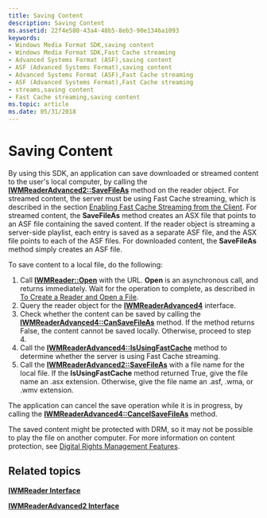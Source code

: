 ```yaml
---
title: Saving Content
description: Saving Content
ms.assetid: 22f4e580-43a4-48b5-8eb3-90e1346a1093
keywords:
- Windows Media Format SDK,saving content
- Windows Media Format SDK,Fast Cache streaming
- Advanced Systems Format (ASF),saving content
- ASF (Advanced Systems Format),saving content
- Advanced Systems Format (ASF),Fast Cache streaming
- ASF (Advanced Systems Format),Fast Cache streaming
- streams,saving content
- Fast Cache streaming,saving content
ms.topic: article
ms.date: 05/31/2018
---
```


# Saving Content

By using this SDK, an application can save downloaded or streamed content to the user's local computer, by calling the [**IWMReaderAdvanced2::SaveFileAs**](/previous-versions/windows/desktop/api/Wmsdkidl/nf-wmsdkidl-iwmreaderadvanced2-savefileas) method on the reader object. For streamed content, the server must be using Fast Cache streaming, which is described in the section [Enabling Fast Cache Streaming from the Client](enabling-fast-cache-streaming-from-the-client.md). For streamed content, the **SaveFileAs** method creates an ASX file that points to an ASF file containing the saved content. If the reader object is streaming a server-side playlist, each entry is saved as a separate ASF file, and the ASX file points to each of the ASF files. For downloaded content, the **SaveFileAs** method simply creates an ASF file.

To save content to a local file, do the following:

1.  Call [**IWMReader::Open**](/previous-versions/windows/desktop/api/Wmsdkidl/nf-wmsdkidl-iwmreader-open) with the URL. **Open** is an asynchronous call, and returns immediately. Wait for the operation to complete, as described in [To Create a Reader and Open a File](to-create-a-reader-and-open-a-file.md).
2.  Query the reader object for the [**IWMReaderAdvanced4**](/previous-versions/windows/desktop/api/wmsdkidl/nn-wmsdkidl-iwmreaderadvanced4) interface.
3.  Check whether the content can be saved by calling the [**IWMReaderAdvanced4::CanSaveFileAs**](/previous-versions/windows/desktop/api/Wmsdkidl/nf-wmsdkidl-iwmreaderadvanced4-cansavefileas) method. If the method returns False, the content cannot be saved locally. Otherwise, proceed to step 4.
4.  Call the [**IWMReaderAdvanced4::IsUsingFastCache**](/previous-versions/windows/desktop/api/Wmsdkidl/nf-wmsdkidl-iwmreaderadvanced4-isusingfastcache) method to determine whether the server is using Fast Cache streaming.
5.  Call the [**IWMReaderAdvanced2::SaveFileAs**](/previous-versions/windows/desktop/api/Wmsdkidl/nf-wmsdkidl-iwmreaderadvanced2-savefileas) with a file name for the local file. If the **IsUsingFastCache** method returned True, give the file name an .asx extension. Otherwise, give the file name an .asf, .wma, or .wmv extension.

The application can cancel the save operation while it is in progress, by calling the [**IWMReaderAdvanced4::CancelSaveFileAs**](/previous-versions/windows/desktop/api/Wmsdkidl/nf-wmsdkidl-iwmreaderadvanced4-cancelsavefileas) method.

The saved content might be protected with DRM, so it may not be possible to play the file on another computer. For more information on content protection, see [Digital Rights Management Features](digital-rights-management-features.md).

## Related topics

<dl> <dt>

[**IWMReader Interface**](/previous-versions/windows/desktop/api/wmsdkidl/nn-wmsdkidl-iwmreader)
</dt> <dt>

[**IWMReaderAdvanced2 Interface**](/previous-versions/windows/desktop/api/wmsdkidl/nn-wmsdkidl-iwmreaderadvanced2)
</dt> </dl>

 

 




